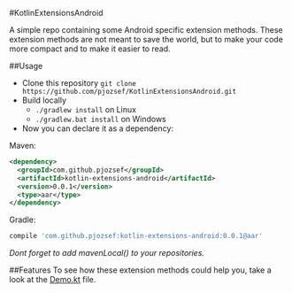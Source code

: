 #KotlinExtensionsAndroid

A simple repo containing some Android specific extension methods.
These extension methods are not meant to save the world, but to make your code more compact and to make it easier to read.

##Usage
* Clone this repository `git clone https://github.com/pjozsef/KotlinExtensionsAndroid.git`
* Build locally 
  * `./gradlew install` on Linux
  * `./gradlew.bat install` on Windows
* Now you can declare it as a dependency:

Maven:
```xml
<dependency>
  <groupId>com.github.pjozsef</groupId>
  <artifactId>kotlin-extensions-android</artifactId>
  <version>0.0.1</version>
  <type>aar</type>
</dependency>
```

Gradle:
```groovy
compile 'com.github.pjozsef:kotlin-extensions-android:0.0.1@aar'
```
*Dont forget to add mavenLocal() to your repositories.*

##Features
To see how these extension methods could help you, take a look at the  [Demo.kt](https://github.com/pjozsef/KotlinExtensionsAndroid/blob/master/demo/src/main/kotlin/com/github/pjozsef/demo/Demo.kt) file.
